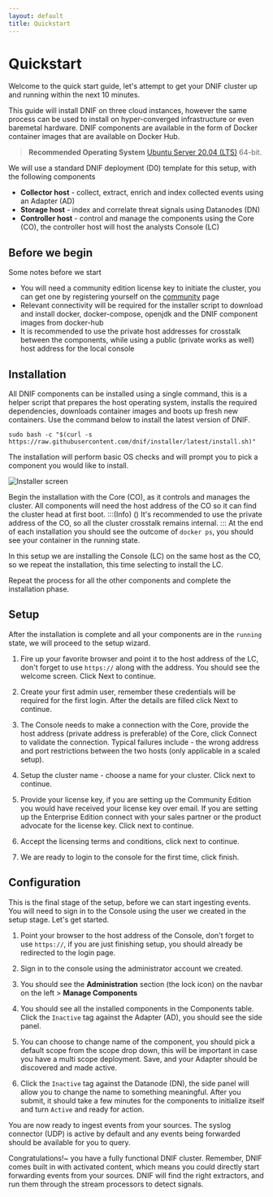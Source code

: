 ```yaml
---
layout: default
title: Quickstart
---
```


# Quickstart

Welcome to the quick start guide, let's attempt to get your DNIF cluster up and running within the next 10 minutes.

This guide will install DNIF on three cloud instances, however the same process can be used to install on hyper-converged infrastructure or even baremetal hardware. DNIF components are available in the form of Docker container images that are available on Docker Hub.


> **Recommended Operating System**
> [Ubuntu Server 20.04 (LTS)](https://ubuntu.com/download/server) 64-bit.


We will use a standard DNIF deployment (D0) template for this setup, with the following components 
* **Collector host** - collect, extract, enrich and index collected events using an Adapter (AD)
* **Storage host** - index and correlate threat signals using Datanodes (DN)
* **Controller host** - control and manage the components using the Core (CO), the controller host will host the analysts Console (LC)

## Before we begin
Some notes before we start

* You will need a community edition license key to initiate the cluster, you can get one by registering yourself on the [community](https://dw21.dnif.it/get-community.html) page
* Relevant connectivity will be required for the installer script to download and install docker, docker-compose, openjdk and the DNIF component images from docker-hub
* It is recommended to use the private host addresses for crosstalk between the components, while using a public (private works as well) host address for the local console

## Installation
All DNIF components can be installed using a single command, this is a helper script that prepares the host operating system, installs the required dependencies, downloads container images and boots up fresh new containers. Use the command below to install the latest version of DNIF.

```sudo bash -c "$(curl -s https://raw.githubusercontent.com/dnif/installer/latest/install.sh)"```

The installation will perform basic OS checks and will prompt you to pick a component you would like to install.

![Installer screen](https://cdn.document360.io/41644e2e-65f8-4981-aaf1-d48806f846a9/Images/Documentation/Screenshot%20from%202021-03-03%2007-28-07.png)

Begin the installation with the Core (CO), as it controls and manages the cluster. All  components will need the host address of the CO so it can find the cluster head at first boot. 
:::(Info) ()
It's recommended to use the private address of the CO, so all the cluster crosstalk remains internal.
:::
At the end of each installation you should see the outcome of `docker ps`, you should see your container in the running state.

In this setup we are installing the Console (LC) on the same host as the CO, so we repeat the installation, this time selecting to install the LC.

Repeat the process for all the other components and complete the installation phase.

## Setup

After the installation is complete and all your components are in the `running` state, we will proceed to the setup wizard.

1. Fire up your favorite browser and point it to the host address of the LC, don't forget to use `https://` along with the address. You should see the welcome screen. Click Next to continue.

2. Create your first admin user, remember these credentials will be required for the first login. After the details are filled click Next to continue.

3. The Console needs to make a connection with the Core, provide the host address (private address is preferable) of the Core, click Connect to validate the connection. Typical failures include - the wrong address and port restrictions between the two hosts (only applicable in a scaled setup).

4. Setup the cluster name - choose a name for your cluster. Click next to continue.

5. Provide your license key, if you are setting up the Community Edition you would have received your license key over email. If you are setting up the Enterprise Edition connect with your sales partner or the product advocate for the license key. Click next to continue.

6. Accept the licensing terms and conditions, click next to continue.

7. We are ready to login to the console for the first time, click finish.

## Configuration

This is the final stage of the setup, before we can start ingesting events. You will need to sign in to the Console using the user we created in the setup stage. Let's get started.

1. Point your browser to the host address of the Console, don't forget to use `https://`, if you are just finishing setup, you should already be redirected to the login page.

2. Sign in to the console using the administrator account we created.

3. You should see the **Administration** section (the lock icon) on the navbar on the left > **Manage Components**

4. You should see all the installed components in the Components table. Click the `Inactive` tag against the Adapter (AD), you should see the side panel.

5. You can choose to change name of the component, you should pick a default scope from the scope drop down, this will be important in case you have a multi scope deployment. Save, and your Adapter should be discovered and made active.

6. Click the `Inactive` tag against the Datanode (DN), the side panel will allow you to change the name to something meaningful. After you submit, it should take a few minutes for the components to initialize itself and turn `Active` and ready for action.

You are now ready to ingest events from your sources. The syslog connector (UDP) is active by default and any events being forwarded should be available for you to query.

Congratulations!~ you have a fully functional DNIF cluster. Remember, DNIF comes built in with activated content, which means you could directly start forwarding events from your sources. DNIF will find the right extractors, and run them through the stream processors to detect signals.
